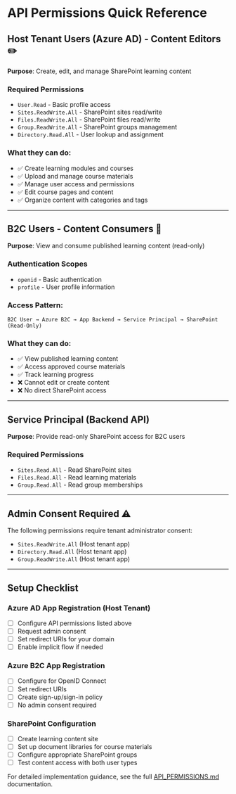 # API Permissions Quick Reference

## Host Tenant Users (Azure AD) - Content Editors ✏️

**Purpose**: Create, edit, and manage SharePoint learning content

### Required Permissions
- `User.Read` - Basic profile access
- `Sites.ReadWrite.All` - SharePoint sites read/write
- `Files.ReadWrite.All` - SharePoint files read/write  
- `Group.ReadWrite.All` - SharePoint groups management
- `Directory.Read.All` - User lookup and assignment

### What they can do:
- ✅ Create learning modules and courses
- ✅ Upload and manage course materials
- ✅ Manage user access and permissions
- ✅ Edit course pages and content
- ✅ Organize content with categories and tags

---

## B2C Users - Content Consumers 👥

**Purpose**: View and consume published learning content (read-only)

### Authentication Scopes
- `openid` - Basic authentication
- `profile` - User profile information

### Access Pattern:
```
B2C User → Azure B2C → App Backend → Service Principal → SharePoint (Read-Only)
```

### What they can do:
- ✅ View published learning content
- ✅ Access approved course materials
- ✅ Track learning progress
- ❌ Cannot edit or create content
- ❌ No direct SharePoint access

---

## Service Principal (Backend API)

**Purpose**: Provide read-only SharePoint access for B2C users

### Required Permissions
- `Sites.Read.All` - Read SharePoint sites
- `Files.Read.All` - Read learning materials
- `Group.Read.All` - Read group memberships

---

## Admin Consent Required ⚠️

The following permissions require tenant administrator consent:

- `Sites.ReadWrite.All` (Host tenant app)
- `Directory.Read.All` (Host tenant app)  
- `Group.ReadWrite.All` (Host tenant app)

---

## Setup Checklist

### Azure AD App Registration (Host Tenant)
- [ ] Configure API permissions listed above
- [ ] Request admin consent
- [ ] Set redirect URIs for your domain
- [ ] Enable implicit flow if needed

### Azure B2C App Registration
- [ ] Configure for OpenID Connect
- [ ] Set redirect URIs
- [ ] Create sign-up/sign-in policy
- [ ] No admin consent required

### SharePoint Configuration
- [ ] Create learning content site
- [ ] Set up document libraries for course materials
- [ ] Configure appropriate SharePoint groups
- [ ] Test content access with both user types

For detailed implementation guidance, see the full [API_PERMISSIONS.md](./API_PERMISSIONS.md) documentation.